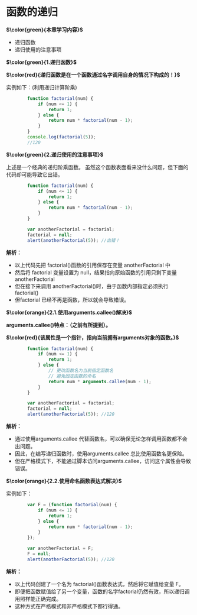 # 函数的递归

**$\color{green}{本章学习内容}$**

- 递归函数
- 递归使用的注意事项

**$\color{green}{1.递归函数}$**

**$\color{red}{递归函数是在一个函数通过名字调用自身的情况下构成的！}$**

实例如下：(利用递归计算阶乘)

```javascript
        function factorial(num) {
            if (num <= 1) {
                return 1;
            } else {
                return num * factorial(num - 1);
            }
        }
        console.log(factorial(5));
        //120
```

**$\color{green}{2.递归使用的注意事项}$**

上述是一个经典的递归阶乘函数。
虽然这个函数表面看来没什么问题，但下面的代码却可能导致它出错。

```javascript
        function factorial(num) {
            if (num <= 1) {
                return 1;
            } else {
                return num * factorial(num - 1);
            }
        }

        var anotherFactorial = factorial;
        factorial = null;
        alert(anotherFactorial(5)); //出错！
```

**解析：**

- 以上代码先把 factorial()函数的引用保存在变量 anotherFactorial 中
- 然后将 factorial 变量设置为 null，结果指向原始函数的引用只剩下变量anotherFactorial
- 但在接下来调用 anotherFactorial()时，由于函数内部指定必须执行 factorial()
- 但factorial 已经不再是函数，所以就会导致错误。

**$\color{orange}{2.1.使用arguments.callee()解决}$**

**arguments.callee()特点：（之前有所提到）。**

**$\color{red}{该属性是一个指针，指向当前拥有arguments对象的函数。}$**

```javascript
        function factorial(num) {
            if (num <= 1) {
                return 1;
            } else {
                // 更改函数名为当前指定函数名
                // 避免固定函数的命名
                return num * arguments.callee(num - 1);
            }
        }

        var anotherFactorial = factorial;
        factorial = null;
        alert(anotherFactorial(5)); //120
```

**解析：**

- 通过使⽤arguments.callee 代替函数名，可以确保⽆论怎样调⽤函数都不会出问题。
- 因此，在编写递归函数时，使⽤arguments.callee 总比使⽤函数名更保险。
- 但在严格模式下，不能通过脚本访问arguments.callee，访问这个属性会导致错误。

**$\color{orange}{2.2.使⽤命名函数表达式解决}$**

实例如下：

```javascript
        var F = (function factorial(num) {
            if (num <= 1) {
                return 1;
            } else {
                return num * factorial(num - 1);
            }
        });

        var anotherFactorial = F;
        F = null;
        alert(anotherFactorial(5)); //120
```

**解析：**

- 以上代码创建了一个名为 factorial()函数表达式，然后将它赋值给变量 F。
- 即便把函数赋值给了另一个变量，函数的名字factorial仍然有效，所以递归调用照样能正确完成。
- 这种方式在严格模式和非严格模式下都行得通。
  